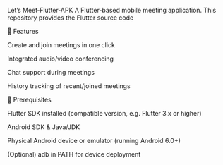 Let’s Meet‑Flutter‑APK
A Flutter-based mobile meeting application. This repository provides the Flutter source code

🚀 Features

Create and join meetings in one click

Integrated audio/video conferencing

Chat support during meetings

History tracking of recent/joined meetings

🔧 Prerequisites

Flutter SDK installed (compatible version, e.g. Flutter 3.x or higher)

Android SDK & Java/JDK

Physical Android device or emulator (running Android 6.0+)

(Optional) adb in PATH for device deployment
